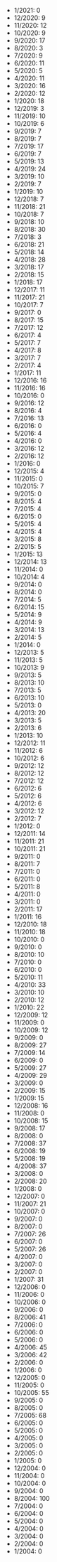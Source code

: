 *  1/2021: 0
*  12/2020: 9
*  11/2020: 12
*  10/2020: 9
*  9/2020: 17
*  8/2020: 3
*  7/2020: 9
*  6/2020: 11
*  5/2020: 5
*  4/2020: 11
*  3/2020: 16
*  2/2020: 12
*  1/2020: 18
*  12/2019: 3
*  11/2019: 10
*  10/2019: 6
*  9/2019: 7
*  8/2019: 7
*  7/2019: 17
*  6/2019: 7
*  5/2019: 13
*  4/2019: 24
*  3/2019: 10
*  2/2019: 7
*  1/2019: 10
*  12/2018: 7
*  11/2018: 21
*  10/2018: 7
*  9/2018: 10
*  8/2018: 30
*  7/2018: 3
*  6/2018: 21
*  5/2018: 14
*  4/2018: 28
*  3/2018: 17
*  2/2018: 15
*  1/2018: 17
*  12/2017: 11
*  11/2017: 21
*  10/2017: 7
*  9/2017: 0
*  8/2017: 15
*  7/2017: 12
*  6/2017: 4
*  5/2017: 7
*  4/2017: 8
*  3/2017: 7
*  2/2017: 4
*  1/2017: 11
*  12/2016: 16
*  11/2016: 16
*  10/2016: 0
*  9/2016: 12
*  8/2016: 4
*  7/2016: 13
*  6/2016: 0
*  5/2016: 4
*  4/2016: 0
*  3/2016: 12
*  2/2016: 12
*  1/2016: 0
*  12/2015: 4
*  11/2015: 0
*  10/2015: 7
*  9/2015: 0
*  8/2015: 4
*  7/2015: 4
*  6/2015: 0
*  5/2015: 4
*  4/2015: 4
*  3/2015: 8
*  2/2015: 5
*  1/2015: 13
*  12/2014: 13
*  11/2014: 0
*  10/2014: 4
*  9/2014: 0
*  8/2014: 0
*  7/2014: 5
*  6/2014: 15
*  5/2014: 9
*  4/2014: 9
*  3/2014: 13
*  2/2014: 5
*  1/2014: 0
*  12/2013: 5
*  11/2013: 5
*  10/2013: 9
*  9/2013: 5
*  8/2013: 10
*  7/2013: 5
*  6/2013: 10
*  5/2013: 0
*  4/2013: 20
*  3/2013: 5
*  2/2013: 6
*  1/2013: 10
*  12/2012: 11
*  11/2012: 6
*  10/2012: 6
*  9/2012: 12
*  8/2012: 12
*  7/2012: 12
*  6/2012: 6
*  5/2012: 6
*  4/2012: 6
*  3/2012: 12
*  2/2012: 7
*  1/2012: 0
*  12/2011: 14
*  11/2011: 21
*  10/2011: 21
*  9/2011: 0
*  8/2011: 7
*  7/2011: 0
*  6/2011: 0
*  5/2011: 8
*  4/2011: 0
*  3/2011: 0
*  2/2011: 17
*  1/2011: 16
*  12/2010: 18
*  11/2010: 18
*  10/2010: 0
*  9/2010: 0
*  8/2010: 10
*  7/2010: 0
*  6/2010: 0
*  5/2010: 11
*  4/2010: 33
*  3/2010: 10
*  2/2010: 12
*  1/2010: 22
*  12/2009: 12
*  11/2009: 0
*  10/2009: 12
*  9/2009: 0
*  8/2009: 27
*  7/2009: 14
*  6/2009: 0
*  5/2009: 27
*  4/2009: 29
*  3/2009: 0
*  2/2009: 15
*  1/2009: 15
*  12/2008: 16
*  11/2008: 0
*  10/2008: 15
*  9/2008: 17
*  8/2008: 0
*  7/2008: 37
*  6/2008: 19
*  5/2008: 19
*  4/2008: 37
*  3/2008: 0
*  2/2008: 20
*  1/2008: 0
*  12/2007: 0
*  11/2007: 21
*  10/2007: 0
*  9/2007: 0
*  8/2007: 0
*  7/2007: 26
*  6/2007: 0
*  5/2007: 26
*  4/2007: 0
*  3/2007: 0
*  2/2007: 0
*  1/2007: 31
*  12/2006: 0
*  11/2006: 0
*  10/2006: 0
*  9/2006: 0
*  8/2006: 41
*  7/2006: 0
*  6/2006: 0
*  5/2006: 0
*  4/2006: 45
*  3/2006: 42
*  2/2006: 0
*  1/2006: 0
*  12/2005: 0
*  11/2005: 0
*  10/2005: 55
*  9/2005: 0
*  8/2005: 0
*  7/2005: 68
*  6/2005: 0
*  5/2005: 0
*  4/2005: 0
*  3/2005: 0
*  2/2005: 0
*  1/2005: 0
*  12/2004: 0
*  11/2004: 0
*  10/2004: 0
*  9/2004: 0
*  8/2004: 100
*  7/2004: 0
*  6/2004: 0
*  5/2004: 0
*  4/2004: 0
*  3/2004: 0
*  2/2004: 0
*  1/2004: 0